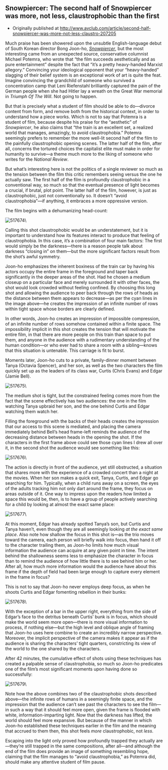 ## Snowpiercer: The second half of Snowpiercer was more, not less, claustrophobic than the first

 * Originally published at http://www.avclub.com/article/second-half-snowpiercer-was-more-not-less-claustro-207205

Much praise has been showered upon the unsubtle English-language debut of South Korean director Bong Joon-ho, *[Snowpiercer](/review/director-host-comes-snowpiercer-thrilling-action-p-206132)*, but the most interesting came from an unexpected source, conservative columnist Michael Potemra, who wrote that “the film succeeds aesthetically and as pure entertainment” despite the fact that “it’s a pretty heavy-handed Marxist allegory.” Convincing your ideological opponent that your “heavy-handed” slagging of their belief system is an exceptional work of art is quite the feat. Imagine convincing the grandchild of someone who survived a concentration camp that Leni Riefenstahl brilliantly captured the pain of the German people when she had Hitler lay a wreath on the Great War memorial in *Triumph Of The Will*. Not going to happen.

But that is precisely what a student of film should be able to do—divorce content from form, and remove both from the historical context, in order to understand how a piece works. Which is not to say that Potemra is a student of film, because despite his praise for the “aesthetic” of *Snowpiercer*, he also claims that “the train is an excellent set, a realized world that manages, amazingly, to avoid claustrophobia.” Potemra seemingly prefers to remember the more well-lit second half of the film to the painfully claustrophobic opening scenes. The latter half of the film, after all, concerns the tortured choices the capitalist elite must make in order for humanity to survive—a theme much more to the liking of someone who writes for the *National Review*.

But what’s interesting here is not the politics of a single reviewer so much as the tension between the film this critic remembers seeing versus the one he actually saw. The first half of the film is profoundly claustrophobic in a conventional way, so much so that the eventual presence of light becomes a crucial, if brutal, plot point. The latter half of the film, however, is just as claustrophobic, just not conventionally so. It doesn’t “avoid claustrophobia”—if anything, it embraces a more oppressive version.

The film begins with a dehumanizing head-count:

![517674](images/film/snowpiercer/517674.jpg)\

Calling this shot claustrophobic would be an understatement, but it is important to understand how its features interact to produce that feeling of claustrophobia. In this case, it’s a combination of four main factors: The first would simply be the darkness—there is a reason people talk about darkness “closing in” on them—but the more significant factors result from the shot’s awful symmetry.

Joon-ho emphasizes the inherent boxiness of the train car by having his actors occupy the entire frame in the foreground and taper back significantly in the deeper areas of the shot. Had he chosen a medium closeup on a particular face and merely surrounded it with other faces, the shot would look crowded without feeling confined. By choosing this long shot and allowing the audience to peer back through the rows of heads as the distance between them appears to decrease—as per the cyan lines in the image above—he creates the impression of an infinite number of rows within tight space whose borders are clearly defined.

In other words, Joon-ho creates an impression of impossible compression, of an infinite number of rows somehow contained within a finite space. The impossibility implicit in this shot creates the tension that will motivate the entire film, in that there are more people on this train than space to put them, and anyone in the audience with a rudimentary understanding of the human condition—or who ever had to share a room with a sibling—knows that this situation is untenable. This carriage is fit to burst.

Moments later, Joon-ho cuts to a private, family-dinner moment between Tanya (Octavia Spencer), and her son, as well as the two characters the film quickly set up as the leaders of its class war, Curtis (Chris Evans) and Edgar (Jamie Bell).

![517675](images/film/snowpiercer/517675.jpg)\

The medium shot is tight, but the constrained feeling comes more from the fact that the scene effectively has two audiences: the one in the film watching Tanya upbraid her son, and the one behind Curtis and Edgar watching them watch her.

Filling the foreground with the backs of their heads creates the impression that our access to this scene is mediated, and placing the camera immediately behind Bell’s head frame-left reminds the audience of the decreasing distance between heads in the opening the shot. If the characters in the first frame above could see those cyan lines I drew all over it, in the second shot the audience would see something like this:

![517676](images/film/snowpiercer/517676.jpg)\

The action is directly in front of the audience, yet still obstructed, a situation that shares more with the experience of a crowded concert than a night at the movies. When her son makes a quick exit, Tanya, Curtis, and Edgar go searching for him. Typically, when a child runs away on a screen, the eyes of the adults tracking him not only dart around the frame, they focus on areas outside of it. One way to impress upon the readers how limited a space this would be, then, is to have a group of people actively searching for a child by looking at almost the exact same place:

![517677](images/film/snowpiercer/517677.jpg)\

At this moment, Edgar has already spotted Tanya’s son, but Curtis and Tanya haven’t, even though they are all seemingly looking *at the exact same place*. Also note how shallow the focus in this shot is—as the trio moves toward the camera, each person will briefly walk into focus, then hand it off to the character trailing them, as Joon-ho limits how much visual information the audience can acquire at any given point in time. The intent behind the shallowness seems less to emphasize the character in focus than to remind the audience of how little there is to see behind him or her. After all, how much more information would the audience have about this frame if the depth of field had been large enough to capture every element in the frame in focus?

This is not to say that Joon-ho never employs deep focus, as when he shoots Curtis and Edgar fomenting rebellion in their bunks:

![517678](images/film/snowpiercer/517678.jpg)\

With the exception of a bar in the upper right, everything from the side of Edgar’s face to the detritus beneath Curtis’ bunk is in focus, which should make the world seem more open—there is more visual information to process, if nothing else—but the high level and oblique angle of framing that Joon-ho uses here combine to create an incredibly narrow perspective. Moreover, the implicit perspective of the camera makes it appear as if the audience is sharing the characters’ tight quarters, constricting its view of the world to the one shared by the characters.

After 42 minutes, the cumulative effect of shots using these techniques has created a palpable sense of claustrophobia, so much so Joon-ho predicates one of the film’s most significant moments upon having done so successfully:

![517679](images/film/snowpiercer/517679.jpg)\ 

Note how the above combines two of the claustrophobic shots described above—the infinite rows of humans in a seemingly finite space, and the impression that the audience can’t see past the characters to see the film—in such a way that it should feel more open, given the frame is flooded with white, information-imparting light. Now that the darkness has lifted, the world should feel more expansive. But because of the manner in which Joon-ho established these techniques earlier in the film and the meaning that accrued to them then, this shot feels *more* claustrophobic, not *less*.

Escaping into the light only proved how profoundly trapped they actually are—they’re still trapped in the same compositions, after all—and although the end of the film does provide an image of something resembling hope, claiming that the film manages to “avoid claustrophobia,” as Potemra did, should make any attentive student of film pause.

